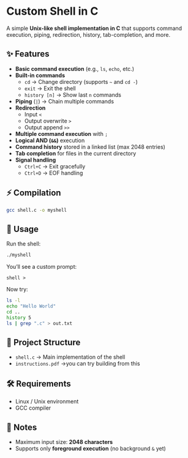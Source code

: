 # Custom Shell in C  

A simple **Unix-like shell implementation in C** that supports command execution, piping, redirection, history, tab-completion, and more.  

## ✨ Features  
- **Basic command execution** (e.g., `ls`, `echo`, etc.)  
- **Built-in commands**  
  - `cd` → Change directory (supports `~` and `cd -`)  
  - `exit` → Exit the shell  
  - `history [n]` → Show last `n` commands  
- **Piping** (`|`) → Chain multiple commands  
- **Redirection**  
  - Input `<`  
  - Output overwrite `>`  
  - Output append `>>`  
- **Multiple command execution** with `;`  
- **Logical AND (`&&`)** execution  
- **Command history** stored in a linked list (max 2048 entries)  
- **Tab completion** for files in the current directory  
- **Signal handling**  
  - `Ctrl+C` → Exit gracefully  
  - `Ctrl+D` → EOF handling  

## ⚡ Compilation  
```bash
gcc shell.c -o myshell
```

## 🚀 Usage  
Run the shell:  
```bash
./myshell
```

You’ll see a custom prompt:  
```
shell >
```

Now try:  
```bash
ls -l
echo "Hello World"
cd ..
history 5
ls | grep ".c" > out.txt
```

## 📂 Project Structure  
- `shell.c` → Main implementation of the shell
- `instructions.pdf` ->you can try building from this

## 🛠️ Requirements  
- Linux / Unix environment  
- GCC compiler  

## 📜 Notes  
- Maximum input size: **2048 characters**  
- Supports only **foreground execution** (no background `&` yet)  
